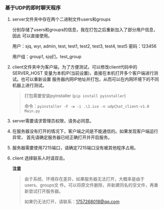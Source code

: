 ### 基于UDP的即时聊天程序

1. server文件夹中存在两个二进制文件users和groups

    分别存储了users和groups的信息，我在打包之后重新加入了部分用户信息，因此
    可以直接使用。

    用户：sjq, wyr, admin, test, test1, test2, test3, test4, test5
    密码：123456

    用户组：group1, sjq们，test_group

2. client文件夹中为客户端，为了方便测试，可以修改client代码中的SERVER_HOST
    变量为本机IP(当前设置)，直接在本机打开多个客户端进行测试。也可以重新设置
    服务器内网IP地址并打包，从而可以在内网环境下的不同机器上进行测试。

     >打包需要安装pyinstaller (`pip install pyinstaller`)
     >
     >命令：`pyinstaller -F -w -i .\1.ico -n udpChat_client-v1.0 Main.py`
    

3. server需要请求管理员权限，请务必同意。

4. 在服务器没有打开的情况下，客户端之间是不能通信的。如果发现客户端运行异常，
    首先请确定服务器已经正确打开并开启服务。

5. 服务器需要使用7215端口，请确定7215端口没有被其他程序占用。

6. client 选择联系人时请双击。


    **注意**                                                                                                      
    >  由于系统、环境存在差异，如果服务器无法打开，大概率是由于users、groups文
    >  件。可以将原文件删除，并新建同名的空文件，再重新尝试打开服务器。
    >  
    >  如果仍无法打开，请联系：1757268018@qq.com
